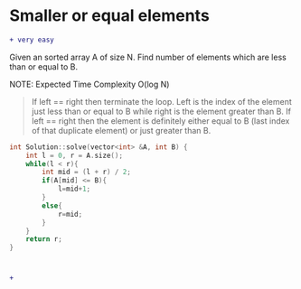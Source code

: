 # Smaller or equal elements
```diff
+ very easy
```

Given an sorted array A of size N. Find number of elements which are less than or equal to B.

NOTE: Expected Time Complexity O(log N)

> If left == right then terminate the loop. Left is the index of the element just less than or equal to B while right is the element greater than B. If left == right then the element is definitely either equal to B (last index of that duplicate element) or just greater than B.

```c++
int Solution::solve(vector<int> &A, int B) {
    int l = 0, r = A.size();
    while(l < r){
        int mid = (l + r) / 2;
        if(A[mid] <= B){
            l=mid+1;
        }
        else{
            r=mid;
        }
    }
    return r;
}
```

#

```diff
+
```

```c++

```
